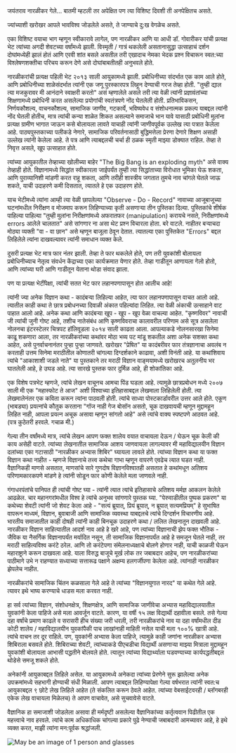 
जयंतराव नारळीकर गेले... बातमी म्हटली तर अपेक्षित पण त्या विशिष्ट दिवशी ती अनपेक्षितच असते.

ज्यांच्याशी खरोखर आपले भावविश्व जोडलेले असते, ते जाण्याचे दु:ख वेगळेच असते.

एका विशिष्ट वयाचा भाग म्हणून स्वीकारावे लागेल, पण नारळीकर आणि या आधी डॉ. गोवारीकर यांची प्रत्यक्ष भेट त्यांच्या अगदी शेवटच्या वर्षांमध्ये झाली. विस्मृती / गात्रं थकलेली असतानासुद्धा उत्साहाचं दर्शन दोघांमध्येही झालं होतं आणि एरवी शांत बसले असतील तरी एखादाच नेमका भेदक प्रश्न विचारून स्वत:च्या विश्लेषणशक्तीचा परिचय करून देणे असे दोघांबाबतीतही अनुभवले होते.

नारळीकरांची प्रत्यक्ष पहिली भेट २०१३ साली आयुकामध्ये झाली. प्रबोधिनीच्या संदर्भात एक काम आले होते, आणि प्रबोधिनीच्या शाळेसंदर्भात त्यांनी एक जणू पुरस्कारपत्र लिहून देण्याची गरज तेव्हा होती. "तुम्ही द्याल त्या मजकुरावर मी आनंदाने स्वाक्षरी करतो" असं म्हणालेले असले तरी त्या वेळी त्यांनी प्रज्ञावंतांच्या शिक्षणामध्ये प्रबोधिनी करत असलेल्या प्रयोगांची स्वतंत्रपणे नोंद घेतलेली होती. प्रतिभाविकसन, निर्णयकौशल्य, वाचनकौशल्य, सामाजिक जाणीव, गटकार्ये, भविष्यवेध व संशोधनात्मक प्रकल्प याबद्दल त्यांनी नोंद घेतली होतीच, मात्र त्यांची कन्या शाळेत शिकत असल्याने समाजाचे भान यावे यासाठी प्रबोधिनी मुलांना प्रत्यक्ष ग्रामीण भागात जाऊन कसे बोलायला लावते याचाही त्यांनी जाणीवपूर्वक उल्लेख त्या पत्रात केलेला आहे. पाठ्यपुस्तकाच्या पलीकडे नेणारे, सामाजिक परिवर्तनासाठी बुद्धिमत्तेला प्रेरणा देणारे शिक्षण असाही उल्लेख त्यांनी केलेला आहे. ते पत्र आणि त्याबद्दलची चर्चा ही ठळक स्मृती माझ्या डोक्यात राहिल. तेव्हा ते निवृत्त असले, खूप उत्साहात होते.

त्यांच्या आयुकातील तेव्हाच्या खोलीच्या बाहेर "The Big Bang is an exploding myth" असे वाक्य तेव्हाही होते. विज्ञानामध्ये सिद्धांत स्वीकारला जाईपर्यंत तुम्ही त्या सिद्धांताच्या विरोधात भूमिका घेऊ शकता, आणि पुराव्यानिशी मांडणी करत राहू शकता, आणि तरीही शास्त्रीय जगतात तुमचे नाव चांगले घेतले जाऊ शकते, याची उदाहरणे कमी दिसतात, त्यातले हे एक उदाहरण होते.

याच भेटीमध्ये त्यांना आम्ही त्या वेळी छापलेल्या "Observe - Do - Record" नावाच्या आजूबाजूच्या घटनांमधील निरीक्षण व मोजमाप करून लिहिण्याच्या कृती असणाऱ्या तीन पुस्तिका दिल्या. पुस्तिकांचे शीर्षक पाहिल्या पाहिल्या "तुम्ही मुलांना निरीक्षणांमध्ये अफरातफर (manipulation) करायचे नसते, निरीक्षणांमध्ये errors आलेले चालतात" असे सांगणार ना असा थेट प्रश्न विचारला होता. बरे वाटले. नाहीतर बऱ्याचदा मोठ्या व्यक्ती "वा - वा छान" असे म्हणून बाजूला ठेवून देतात. त्यातल्या एका पुस्तिकेत "Errors" बद्दल लिहिलेले त्यांना दाखवल्यावर त्यांनी समाधान व्यक्त केले.

दुसरी प्रत्यक्ष भेट मात्र फार नंतर झाली. तेव्हा ते फार थकलेले होते, पण तरी युवकांशी बोलायला प्रबोधिनीच्याच नेतृत्व संवर्धन केंद्राच्या एका कार्यक्रमात येणार होते. तेव्हा गाडीतून आणायला गेलो होतो, आणि त्यांच्या घरी आणि गाडीतून येताना थोडा संवाद झाला.

पण या प्रत्यक्ष भेटींपेक्षा, त्यांची सतत भेट फार लहानपणापासून होत आलीच आहे!

त्यांनी ज्या अनेक विज्ञान कथा - कादंबऱ्या लिहिल्या आहेत, त्या फार लहानपणापासून वाचत आलो आहे. त्यातील काही कथा ते छात्र प्रबोधनच्या दिवाळी अंकात पहिल्यांदा लिहित. त्या वेळी अंकाची उत्साहाने वाट पाहात आलो आहे. अनेक कथा आणि कादंबऱ्या खूप - खूप - खूप वेळा वाचल्या आहेत. "कृष्णविवर" नावाची जी त्यांची जुनी गोष्ट आहे, तशीच नातेसंबंध आणि कृष्णविवराचा कालावरील परिणाम असे सूत्र असलेला नोलनचा इंटरस्टेलर चित्रपट हॉलिवूडला २०१४ साली काढता आला. आपल्याकडे नोलनसारखा सिनेमा काढू शकणारा आला, तर नारळीकरांच्या कथांवर मोठा भव्य पट मांडू शकतील अशा अनेक सशक्त कथा आहेत, असे पुनर्वाचनानंतर पुन्हा पुन्हा जाणवते. खरोखर "प्रेषित" या कादंबरीवर फार तंत्रज्ञानाचा अवलंब न करताही उत्तम सिनेमा मराठीतील कोणातरी चांगल्या दिग्दर्शकाने काढावा, अशी विनंती आहे. या कथांशिवाय त्यांचे "आकाशाशी जडले नाते" या पुस्तकाने तर मराठी विज्ञान वाङ्मयामध्ये खरोखरच अतुलनीय भर घातलेली आहे, हे उघड आहे. त्या सारखे पुस्तक फार दुर्मिळ आहे, ही शोकांतिका आहे.

एक विशेष पत्रभेट म्हणजे, त्यांचे लेखन वाचूनच आमचा पिंड घडला आहे. त्यामुळे छात्रप्रबोधन मध्ये २००७ साली मी एक "महास्फोट ते आज" अशी विश्वाच्या इतिहासाबद्दल लेखमाला लिहिलेली होती. त्या लेखमालेनंतर एक कविता करून त्यांना पाठवली होती. त्यांचे साध्या पोस्टकार्डावरील उत्तर आले होते. एकूण (भाबड्या) प्रयत्नांचे कौतुक करताना "गॉज नाही गेज बोसॉन असतो, चूक दाखवायची म्हणून मुद्दामहून लिहित नाही, आपला प्रयत्न अचूक असावा म्हणून सांगतो आहे" असे त्यांचे वाक्य स्पष्टपणे आठवत आहे. (पत्र कुठेतरी हरवले. गचाळ मी.)

गेल्या तीन वर्षांमध्ये मात्र, त्यांचे लेखन आपण फक्त शालेय वयात वाचायला देऊन / घेऊन चूक केली की काय असेही वाटते. त्यांच्या लेखनातील सामाजिक आशय जाणवायला लागल्यावर मी महाविद्यालयीन विज्ञान दलांच्या एका गटासाठी "नारळीकर अभ्यास शिबिर" घ्यायला लावले होते. त्यांच्या विज्ञान कथा या फक्त विज्ञान कथा नाहीत - म्हणजे विज्ञानाचे तत्त्व कथेचा गाभा म्हणून वापरणे एवढेच त्यात घडत नाही. वैज्ञानिकही माणसे असतात, माणसांचे सारे गुणदोष विज्ञानविश्वातही असतात हे कथांमधून अतिशय परिणामकारकपणे मांडणे हे त्यांनी सोडून फार कोणी केलेले मला जाणवले नाही.

गंगाधरपंतांचे पानिपत ही त्यांची गोष्ट घ्या - त्यांनी त्यात त्यांचे इतिहासाचे अतिशय मर्मज्ञ आकलन केलेले आढळेल. चार महानगरांमधील विश्व हे त्यांचे अनुभव सांगणारे पुस्तक घ्या. "पेरुवाडीतील पुष्पक प्रकरण" या कथेच्या शेवटी त्यांनी जो शेवट केला आहे - "सत्यं ब्रूयात्, प्रियं ब्रूयात्, न ब्रूयात् सत्यमप्रियम्" हे सुभाषित वापरून माध्यमं, विज्ञान, बुवाबाजी आणि सामाजिक व्यवस्था याबद्दलचे त्यांचे दिग्दर्शन विचारणीय आहे. भारतीय समाजातील काही दोषही त्यांनी काही बिनचूक उदाहरणे कथा / ललित लेखनातून दाखवली आहे. नारळीकर विज्ञान साहित्यातील आदर्श नाव आहे हे खरे आहे, पण त्यांच्या विज्ञानाची झेप फक्त भौतिक - जैविक या नैसर्गिक विज्ञानापर्यंत मर्यादित नसून, ती सामाजिक विज्ञानापर्यंत आहे हे समजून घेतले नाही, तर मराठी साहित्यविश्व करंटे ठरेल. आणि तो करंटेपणा संमेलनाध्यक्षाचे बोलणे होणार नाही, याची काळजी घेऊन महाराष्ट्राने करून दाखवला आहे. याला विरुद्ध बाजूचे मूर्ख लोक तर जबाबदार आहेच, पण नारळीकरांच्या पाठीमागे उभे न राहण्यात सध्याच्या सत्तारूढ पक्षाने अक्षम्य हलगर्जीपणा केलेला आहे. त्यांनाही नारळीकर झेपलेच नाहीत.

नारळीकरांचे सामाजिक चिंतन कळसाला गेले आहे ते त्यांच्या "विज्ञानयुगात नारद" या कथेत गेले आहे. त्यावर इथे भाष्य करण्याचे धाडस मला करवत नाही.

हा सर्व त्यांच्या विज्ञान, संशोधनक्षेत्र, शिक्षणक्षेत्र, आणि सामाजिक जाणीवेचा अभ्यास महाविद्यालयातील युवकांनी केला पाहिजे असे मला आवर्जून वाटते. कारण, या वर्षी १५ लक्ष विद्यार्थी दहावीला बसले. तसे गेल्या दहा वर्षांचे प्रमाण काढले व सरासरी हीच संख्या जरी धरली, तरी नारळीकरांचे नाव या दहा वर्षांमधील दीड कोटी शालेय / महाविद्यालयीन युवकांपैकी पाच लाखांनाही माहिती नसेल याची मला १००% खात्री आहे. त्यांचे वाचन तर दूर राहिले. पण, युवकांनी अभ्यास केला पाहिजे, त्यामुळे काही जणांना नारळीकर अभ्यास शिबिराला बसवले होते. शिबिराच्या शेवटी, त्यांच्याकडे पीएचडीचा विद्यार्थी असणाऱ्या माझ्या मित्राला मुद्दामहून युवकांशी बोलायला आभासी पद्धतीने बोलवले होते. त्यातून त्यांच्या विद्यार्थ्याला घडवण्याच्या कार्यपद्धतीबद्दल थोडेसे समजू शकले होते.

अनेकांनी आयुकाबद्दल लिहिले असेल. या आयुकामध्ये अनेकदा त्यांच्या प्रेरणेने सुरू झालेल्या अनेक उपक्रमांमध्ये सहभागी होण्याची संधी मिळाली. आपण त्याबद्दल लिहिण्यापेक्षा गेल्या वर्षभरात त्यांनी स्वत:च आयुकाबद्दल ९ छोटे लेख लिहिले आहेत (ते संकलित करून ठेवले आहेत. त्यांच्या वेबसाईटवरही / ब्लॉगबरही एकेक लेख वाचायला मिळेलच) ते आपण वाचावेत, असे सुचवावेसे वाटते.

वैज्ञानिक हा समाजाशी जोडलेला असावा ही मर्मदृष्टी असलेल्या वैज्ञानिकांच्या कर्तृत्ववान पिढीतील एक महत्त्वाचे नाव हरवले. त्यांचे काम अधिकाधिक चांगल्या प्रकारे पुढे नेण्याची जबाबदारी आमच्यावर आहे, हे इथे व्यक्त करत, माझी त्यांना मन:पूर्वक श्रद्धांजली.

![May be an image of 1 person and glasses](https://scontent.fnag4-1.fna.fbcdn.net/v/t39.30808-6/499420312_10163430908162908_1173359721249551869_n.webp?stp=dst-jpg_tt6&_nc_cat=100&ccb=1-7&_nc_sid=127cfc&_nc_ohc=F-s8DSH-vgIQ7kNvwHPAIqz&_nc_oc=AdlU5mZnGepHgRG-hsTleKaLiR8iZVaJr4RyGeXwlaF7-X79TbP8jbKHHmyerlRnaMCTn20b0B9SOU54c-dNXiSh&_nc_zt=23&_nc_ht=scontent.fnag4-1.fna&_nc_gid=TJcQL7tSfR3k-wqQa44sGQ&oh=00_AfLqDzZHWEzIdiVLaGJGrDmSypGY1Yjvn_fwgnOYzAN16Q&oe=68321C80)

